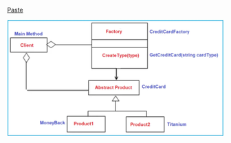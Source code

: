 [Paste](https://file+.vscode-resource.vscode-cdn.net/f%3A/Jallal/design-pattern/DesignPattern/# "#")

![1696398413354](image/readme/1696398413354.png)
